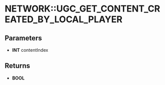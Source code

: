 # NETWORK::UGC_GET_CONTENT_CREATED_BY_LOCAL_PLAYER

## Parameters
* **INT** contentIndex

## Returns
* **BOOL**
